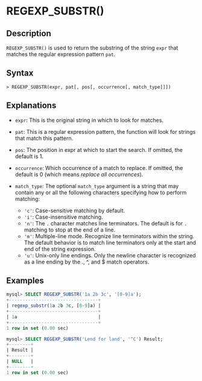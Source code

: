 # **REGEXP_SUBSTR()**

## **Description**

`REGEXP_SUBSTR()` is used to return the substring of the string `expr` that matches the regular expression pattern `pat`.

## **Syntax**

```
> REGEXP_SUBSTR(expr, pat[, pos[, occurrence[, match_type]]])
```

## Explanations

- `expr`: This is the original string in which to look for matches.

- `pat`: This is a regular expression pattern, the function will look for strings that match this pattern.

- `pos`: The position in expr at which to start the search. If omitted, the default is 1.

- `occurrence`: Which occurrence of a match to replace. If omitted, the default is 0 (which means *replace all occurrences*).

- `match_type`: The optional `match_type` argument is a string that may contain any or all the following characters specifying how to perform matching:

    + `'c'`: Case-sensitive matching by default.
    + `'i'`: Case-insensitive matching.
    + `'n'`: The `.` character matches line terminators. The default is for `.` matching to stop at the end of a line.
    + `'m'`: Multiple-line mode. Recognize line terminators within the string. The default behavior is to match line terminators only at the start and end of the string expression.
    + `'u'`: Unix-only line endings. Only the newline character is recognized as a line ending by the ., ^, and $ match operators.

## **Examples**

```SQL
mysql> SELECT REGEXP_SUBSTR('1a 2b 3c', '[0-9]a');
+---------------------------------+
| regexp_substr(1a 2b 3c, [0-9]a) |
+---------------------------------+
| 1a                              |
+---------------------------------+
1 row in set (0.00 sec)

mysql> SELECT REGEXP_SUBSTR('Lend for land', '^C') Result;
+--------+
| Result |
+--------+
| NULL   |
+--------+
1 row in set (0.00 sec)
```
